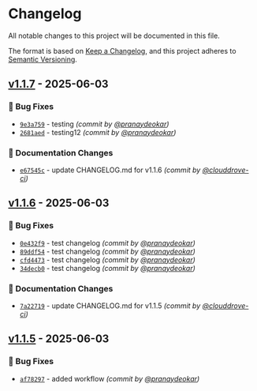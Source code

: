 # Changelog
All notable changes to this project will be documented in this file.

The format is based on [Keep a Changelog](https://keepachangelog.com/en/1.0.0/),
and this project adheres to [Semantic Versioning](https://semver.org/spec/v2.0.0.html).

## [v1.1.7] - 2025-06-03
### :bug: Bug Fixes
- [`9e3a759`](https://github.com/pranaydeokar/test_helm/commit/9e3a7599fe7e0938aad0b02a9d0e3c636c6a450c) - testing *(commit by [@pranaydeokar](https://github.com/pranaydeokar))*
- [`2681aed`](https://github.com/pranaydeokar/test_helm/commit/2681aedd409fd8ed9fc4903a853842f93cc6e59d) - testing12 *(commit by [@pranaydeokar](https://github.com/pranaydeokar))*

### :memo: Documentation Changes
- [`e67545c`](https://github.com/pranaydeokar/test_helm/commit/e67545cddfb51d35f62eb537761e8947a6178c9d) - update CHANGELOG.md for v1.1.6 *(commit by [@clouddrove-ci](https://github.com/clouddrove-ci))*


## [v1.1.6] - 2025-06-03
### :bug: Bug Fixes
- [`0e432f9`](https://github.com/pranaydeokar/test_helm/commit/0e432f9d933c951dd3043990abc6bfb0d9a0bd58) - test changelog *(commit by [@pranaydeokar](https://github.com/pranaydeokar))*
- [`89ddf54`](https://github.com/pranaydeokar/test_helm/commit/89ddf54ced0fa89a7db32a549bdf1cdcdf4aa3db) - test changelog *(commit by [@pranaydeokar](https://github.com/pranaydeokar))*
- [`cfd4473`](https://github.com/pranaydeokar/test_helm/commit/cfd4473684f693439329453b42d1fe65623b0263) - test changelog *(commit by [@pranaydeokar](https://github.com/pranaydeokar))*
- [`34decb0`](https://github.com/pranaydeokar/test_helm/commit/34decb07e5bbe5eaccd5f5a0a0787a882d718a28) - test changelog *(commit by [@pranaydeokar](https://github.com/pranaydeokar))*

### :memo: Documentation Changes
- [`7a22719`](https://github.com/pranaydeokar/test_helm/commit/7a227194e694c54d1179947c36bed7999bd436dc) - update CHANGELOG.md for v1.1.5 *(commit by [@clouddrove-ci](https://github.com/clouddrove-ci))*


## [v1.1.5] - 2025-06-03
### :bug: Bug Fixes
- [`af78297`](https://github.com/pranaydeokar/test_helm/commit/af78297cba42047c7a76aa108a29503942aac557) - added workflow *(commit by [@pranaydeokar](https://github.com/pranaydeokar))*

[v1.1.5]: https://github.com/pranaydeokar/test_helm/compare/v1.1.4...v1.1.5
[v1.1.6]: https://github.com/pranaydeokar/test_helm/compare/v1.1.5...v1.1.6
[v1.1.7]: https://github.com/pranaydeokar/test_helm/compare/v1.1.6...v1.1.7

